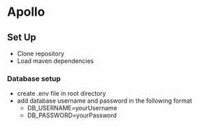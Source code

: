 # Apollo
## Set Up
* Clone repository
* Load maven dependencies
### Database setup
* create .env file in root directory
* add database username and password in the following format
  * DB_USERNAME=yourUsername
  * DB_PASSWORD=yourPassword
